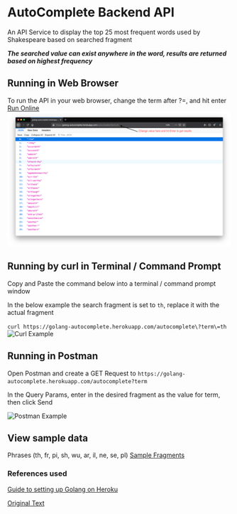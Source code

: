 
# AutoComplete Backend API
An API Service to display the top 25 most frequent words used by Shakespeare based on searched fragment

**_The searched value can exist anywhere in the word, results are returned based on highest frequency_**


## Running in Web Browser
To run the API in your web browser, change the term after ?=, and hit enter [Run Online](https://golang-autocomplete.herokuapp.com/autocomplete?term=th)
![Web Example](https://github.com/sriv97/Golang_AutoComplete/blob/master/images/web.png)


## Running by curl in Terminal / Command Prompt
Copy and Paste the command below into a terminal / command prompt window

In the below example the search fragment is set to ```th```, replace it with the actual fragment

```curl https://golang-autocomplete.herokuapp.com/autocomplete\?term\=th```
![Curl Example](https://github.com/sriv97/Golang_AutoComplete/blob/master/images/curl.png)

## Running in Postman

Open Postman and create a GET Request to 
```https://golang-autocomplete.herokuapp.com/autocomplete?term```

In the Query Params, enter in the desired fragment as the value for term, then click Send

![Postman Example](https://github.com/sriv97/Golang_AutoComplete/blob/master/images/postman.png)

## View sample data
Phrases (th, fr, pi, sh, wu, ar, il, ne, se, pl) [Sample Fragments](https://github.com/sriv97/Golang_AutoComplete/blob/master/results.md)

### References used
[Guide to setting up Golang on Heroku](https://github.com/heroku/go-getting-started)

[Original Text](https://github.com/sriv97/Golang_AutoComplete/blob/master/shakespeare-complete.txt)

